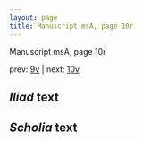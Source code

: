 ```yaml
---
layout: page
title: Manuscript msA, page 10r
---
```


Manuscript msA, page 10r

prev:  [9v](../9v) | next:  [10v](../10v)

## *Iliad* text



## *Scholia* text


